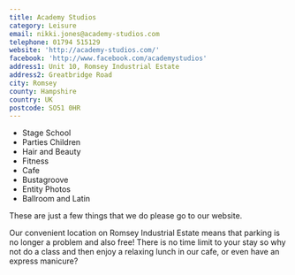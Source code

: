 ```yaml
---
title: Academy Studios
category: Leisure
email: nikki.jones@academy-studios.com
telephone: 01794 515129
website: 'http://academy-studios.com/'
facebook: 'http://www.facebook.com/academystudios'
address1: Unit 10, Romsey Industrial Estate
address2: Greatbridge Road
city: Romsey
county: Hampshire
country: UK
postcode: SO51 0HR
---
```


* Stage School
* Parties Children
* Hair and Beauty
* Fitness
* Cafe
* Bustagroove
* Entity Photos
* Ballroom and Latin

These are just a few things that we do please go to our website.

Our convenient location on Romsey Industrial Estate means that parking is no longer a problem and also free! There is no time limit to your stay so why not do a class and then enjoy a relaxing lunch in our cafe, or even have an express manicure?
